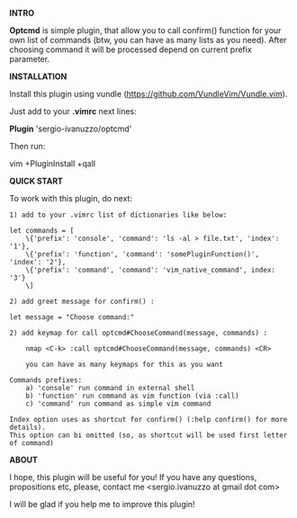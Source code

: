 **INTRO**

**Optcmd** is simple plugin, that allow you to call confirm() function 
for your own list of commands (btw, you can have as many lists as you need).
After choosing command it will be processed depend on current prefix parameter.

**INSTALLATION**

Install this plugin using vundle (https://github.com/VundleVim/Vundle.vim).

Just add to your **.vimrc** next lines:

**Plugin** 'sergio-ivanuzzo/optcmd'

Then run:

vim +PluginInstall +qall

**QUICK START**

To work with this plugin, do next:

    1) add to your .vimrc list of dictionaries like below:

    let commands = [
        \{'prefix': 'console', 'command': 'ls -al > file.txt', 'index': '1'},
        \{'prefix': 'function', 'command': 'somePluginFunction()', 'index': '2'},
        \{'prefix': 'command', 'command': 'vim_native_command', index: '3'}
        \]

    2) add greet message for confirm() :

    let message = "Choose command:"

    2) add keymap for call optcmd#ChooseCommand(message, commands) :

        nmap <C-k> :call optcmd#ChooseCommand(message, commands) <CR>

        you can have as many keymaps for this as you want

    Commands prefixes:
        a) 'console' run command in external shell
        b) 'function' run command as vim function (via :call)
        c) 'command' run command as simple vim command

    Index option uses as shortcut for confirm() (:help confirm() for more details).
    This option can bi omitted (so, as shortcut will be used first letter of command)
    

**ABOUT**

I hope, this plugin will be useful for you! If you have any questions, propositions etc,
please, contact me <sergio.ivanuzzo at gmail dot com>

I will be glad if you help me to improve this plugin!

